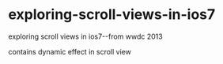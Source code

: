 exploring-scroll-views-in-ios7
==============================

exploring scroll views in ios7--from wwdc 2013

contains dynamic effect in scroll view
